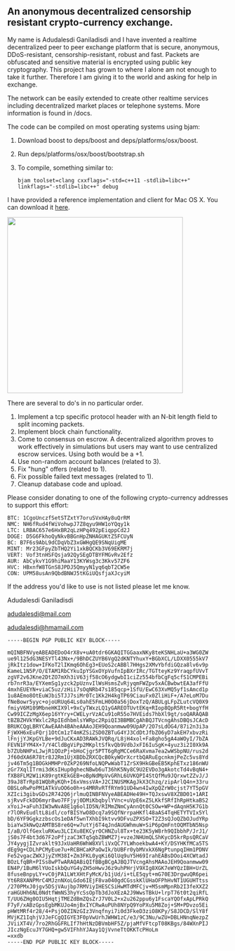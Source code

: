 ## An anonymous decentralized censorship resistant crypto-currency exchange. ##

My name is Adudalesdi Ganiladisdi and I have invented a realtime decentralized peer to peer exchange platform that is secure, anonymous, DDoS-resistant, censorship-resistant, robust and fast. Packets are obfuscated and sensitive material is encrypted using public key cryptography. This project has grown to where I alone am not enough to take it further. Therefore I am giving it to the world and asking for help in exchange.

The network can be easily extended to create other realtime services including decentralized market places or telephone systems. More information is found in /docs.

The code can be compiled on most operating systems using bjam:

1. Download boost to deps/boost and deps/platforms/osx/boost.
2. Run deps/platforms/osx/boost/bootstrap.sh
3. To compile, something similar to:

	`bjam toolset=clang cxxflags="-std=c++11 -stdlib=libc++" linkflags="-stdlib=libc++" debug`

I have provided a reference implementation and client for Mac OS X. You can download it [here](http://dropproxy.com/f/786).

<a href='http://i1.someimage.com/uSn0eVE.png' target='_blank'><img src='http://i1.someimage.com/uSn0eVE.png' width='400'></a>

There are several to do's in no particular order.

1. Implement a tcp specific protocol header with an N-bit length field to split incoming packets.
2. Implement block chain functionality.
3. Come to consensus on escrow. A decentralized algorithm proves to work effectively in simulations but users may want to use centralized escrow services. Using both would be a +1.
4. Use non-random account balances (related to 3).
5. Fix "hung" offers (related to 1).
6. Fix possible failed text messages (related to 1).
7. Cleanup database code and upload.

Please consider donating to one of the following crypto-currency addresses to support this effort:

	BTC: 1CgoUnczfSetSTZxtY7oruSVxHAy8uQrRM
	NMC: NH6fRud4fWiVohwpJ7Z8qyu9HW1oYQqy1k
	LTC: LRBAC657e6HxBR2qLzHPq492pEiqppCd2J
	DOGE: D5G6FkhoQyNkvBBGnHpZNHAGUKtZ5FCUyN
	BC: B7F6s9AbL9dCDqVbZ3xGWHgQE9SNqUigME
	MINT: Mr23GFpyZbTHQ2Yi1xkBQCKb3V69EKRM7j
	VERT: Vof3tnHSFQsja92QySEgDTBYFMGvRv2Efz
	AUR: AbCykvY1G9hiMaaY13KYWsg3c3Kkv57ZF6
	HVC: HBxnfW8TGnS8JPDJ5QmyyN1yq6qbT2CW5e
	CON: UPM58usAn9QbdBNWJ5tKGiUQsfjaXJcyiM
	
If the address you'd like to use is not listed please let me know.

Adudalesdi Ganiladisdi

adudalesdi@mail.com

adudalesdi@hmamail.com

	-----BEGIN PGP PUBLIC KEY BLOCK-----
	
	mQINBFNVyeABEADEDoO4rX8v+uA0tdr6GKAQITGGaaxNKy8teKSNHLaU+a3WG0ZW
	ue9l125dG3NESYTl43Nx+/9BhDCZUYB6VgQ2dKNTYhuxY+BGbXCL/LDXX0555kV7
	jRkItz1dow+IFKoT2lIKmq6OhEg3+EUoS2cABBl7HHgs2XMvYbfdiGQza8lv6v9p
	KameL1N5P/O/ETAM1RbCYkuIpYSGxOYpVufnIpBXrIRc/TGTteyKz9YraqpfUVvT
	zgVF2v6JKne2DtZO7mXh3iV63jf58cO6ydgwbI1ciZz554bfbCgFq5cfS1CMPEBi
	rb7nrR3a/EYXemSg1yzck2pUznvIlWsHsmsZvRjyqmFWZpv5xACBwbwtEA3afFfU
	4mxhEUEYN+viaC5uz/zHii7sOqNRb47s185qcp+1SfU/EwC63XvMQ5yf1sAmcd1p
	1u8AEmo8OtEuWJbi5TJJ7siMr0Tc1Kk2H4kgTP69CiauFx0ZliHiF+/A7eLoM7Du
	fNeBowr5yyc+ojoURUq64Ls0ahE5FmLH0O0a56jDoxTzQ/ABULgLFpZLutcVQ0X9
	fmiyV6M109MbneHKIX9l+9xCyTWxzLQ1yGAREOTUvtEKq+RIop8QpR5Rt+bogYfH
	Cw99ICZzMgX6ep16YYry+CWELyrVzACu91oR55o7HVEids7hbXl9gt/soQARAQAB
	tBZBZHVkYWxlc2RpIEdhbmlsYWRpc2RpiQI3BBMBCgAhBQJTVcngAhsDBQsJCAcD
	BRUKCQgLBRYCAwEAAh4BAheAAAoJEH9Qoanmww09UpAP/2O7sLdOG4/87i2n3i3a
	FjWXH6xEuFQrj1OtCm1zT4mKZSiZSD0ZBTuG4YJ3CdDtJfbZO6yD7akEH7xbvzRi
	lFnjjYJKpGYLBe+9dJuCKxAD3RAWkJVQRq/L8jH4xol+Fa8gho5gA4aWOyI/7bZA
	FEVN1FYM4X+7/Y4CldBgViPp2MKpltSfkvQb9VdbJxFI6IuSgK+4yuz3i2I0Xk9A
	b7ZUbNHPxLJwjR1QOzPj+bHoCjgr5PTT6gRgMCCe6RaXvma7ea2wWSbpNU/rus2d
	Jf60dXA6R78tr8J2Rm1UjXBDbZRXCQcB0kyWOrXcrtbQARuEgcnkmjPeZc5vs8Yd
	jv46Tm5g1BOGkHMHPr0ZkP269NfoLNQPwWabT1ZrSX9HkGBeEB5KphETxz186nWU
	zGr7XqlITrmi3dKsIHup0ghecNBwb6uT36hK5Ny8C9U2EVDo3gAkotcTd4vBqN4+
	fXB8FLM2W1iK89rgtKEkGEB+oBpNdMpVvGRhL6UVKQPI4StQfMu9JQrxwtZZvJ/J
	39aJ8TrRp81WQbRyKQh+I6xVmssVA+J2CINUSMKAgJkX3Chzq/zipArlQ4n+33ru
	OBSLoRwPoPM1ATkVuOO6o0h+s4MRRvRTfRYm91UD4wn4IwXpQZrW0cjst7YT5pGV
	XZIci3gibvGDs2R742Q6jrlmuQINBFNVyeABEADHe49H+TQJxswV8XZBD01+1ARI
	sjRvvFckDD6myr8wo7FFjyj0DMiKbqbylYVnc+uVpE6xZ5LKkfSRfIhRpHtkaBS2
	xYoiJ+aFuh3IW3wNvA8E1g6olID5N/RIMmZNmCyAnnQt0CSOw+WP+dAqnH5K7G1b
	r7lORvEudltL8idl/cofBISYwO8Dcq7a9SQfNrrpaHKfl48aAS4TqHETYTVIx5Yl
	bD/6YF9GgkzzbscOs1eDAf5wnTXhbI9ktvv9DFvuZPXSO+T2Z3sQJoQZbOJudYRp
	biaYw3kNwQzAMTBS8re6Q+w7utYj6T4qJndAUGWhmuW+SiP6pQmFntOQMTbN5Nsp
	I/aB/OlfGexluRKwu3LCIXu8EKCyrOCHNZul8Tx+te23K5yW8rh9QIbbhP/JrJ1/
	jS0s7F4bt3d67F2oPfjzaC3KTq5gbZBWMZ7j+vzeJNHUmQLShKycD5krRpsQRCaV
	JY4yygjIZvraklt93JxUaHR6WhW8XVliVxQC7YLWhoekbwA4+KY/DSYHKfMCa5TS
	dEg9g+CDLhPCMyEue7u+RCBHCaKPaOwIk/bUBFr0ybMVxkX6NgPtunpqIHm1PDNV
	Fe52vgacZWXJjyZYM38I+Zm3FKL0yqKi6QlUq9uY5H69IrahEABsDOoi4XCWtadJ
	BOzLfqBR+PISs8wPTwARAQABiQIfBBgBCgAJBQJTVcngAhsMAAoJEH9Qoanmww09
	EN4P/1BuM6lYUoIskbQuYG4yZH5oHwvJ6z9uhPHrjV9XIg8XGK7eWYQzIBH+UrZL
	8fuseBnpyLY+vC0jPA1LWtXHtFyMcK/b1jUd/i+tLE5qyt+mG70E3DrgwuQR6pei
	Yt6R8XANPMrC4MJznNXoLGdo6IEjF8va040gdCGsskKlUHaOFPhHvNT1UGUHTtss
	/270PMxJ0jgv5DSjVAujbp7RMViyIHESCSiHwMTdMFCjv+M5smMpnRb2I3feXXZ2
	raHGUHh6NL0NdtfWmNS3hyYcSsOpTb3dJoXEzA2J9WwsTBkU+lrpT76t0t2qiRfL
	T/UU6ZHg0OIU5HqtjTMEZdBmZQsZrJ7V0L2+x2u262ppu6y1FscaYQOfxApLPRkQ
	F7yF/xABzGpsEgbMKUJo4mjBxIYCRwAuPUh8NYpQ9YoPXu5M8Zoj+SM+PDvzo5Ei
	pHWtMRf4r28/4+PsjO0ZINzGIz3Vnqfnyi7i0d3FkeD3ziO8KPy/S8JDCD/SlY8f
	MVjKZ1IqhjVJJeFCgQIGYE3F0pVwUrhJWHW1zC/e3/9C3Nu/wZU+DBLHNnqNezpZ
	JViiXT4V/7ro2RhGGFRLIf7hHtNzDBVmbHF5Z/pjaMfVFtcpT08KBgs/84WXnPIJ
	JIczNgEcuJY7GHQ+gw5VIFhhYJAay1QjVvneTtOKKTcPHoLm
	=xxdb
	-----END PGP PUBLIC KEY BLOCK-----
